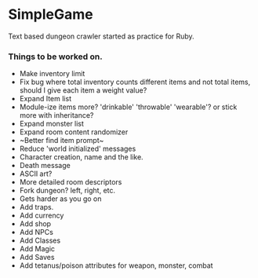 # SimpleGame
Text based dungeon crawler started as practice for Ruby.


### Things to be worked on.
- Make inventory limit
- Fix bug where total inventory counts different items and not total items, should I give each item a weight value?
- Expand Item list
- Module-ize items more? 'drinkable' 'throwable' 'wearable'? or stick more with inheritance?
- Expand monster list
- Expand room content randomizer
- ~Better find item prompt~
- Reduce 'world initialized' messages
- Character creation, name and the like.
- Death message
- ASCII art?
- More detailed room descriptors
- Fork dungeon? left, right, etc.
- Gets harder as you go on
- Add traps.
- Add currency
- Add shop
- Add NPCs
- Add Classes
- Add Magic
- Add Saves
- Add tetanus/poison attributes for weapon, monster, combat
